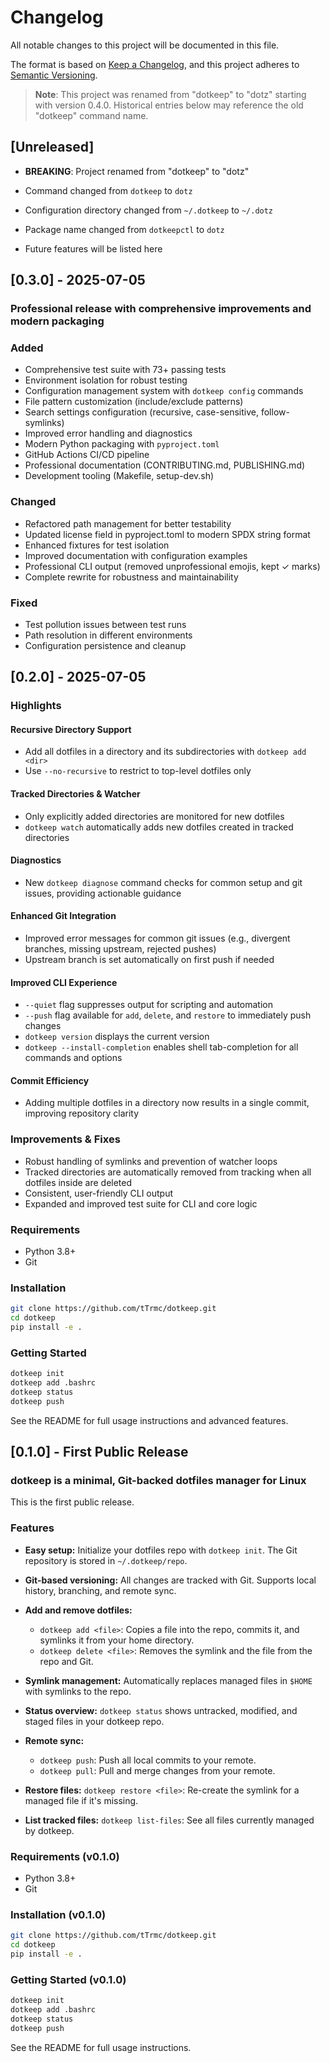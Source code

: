 # Changelog

All notable changes to this project will be documented in this file.

The format is based on [Keep a Changelog](https://keepachangelog.com/en/1.0.0/),
and this project adheres to [Semantic Versioning](https://semver.org/spec/v2.0.0.html).

> **Note**: This project was renamed from "dotkeep" to "dotz" starting with version 0.4.0.
> Historical entries below may reference the old "dotkeep" command name.

## [Unreleased]

- **BREAKING**: Project renamed from "dotkeep" to "dotz"
- Command changed from `dotkeep` to `dotz`
- Configuration directory changed from `~/.dotkeep` to `~/.dotz`
- Package name changed from `dotkeepctl` to `dotz`

- Future features will be listed here

## [0.3.0] - 2025-07-05

### Professional release with comprehensive improvements and modern packaging

### Added

- Comprehensive test suite with 73+ passing tests
- Environment isolation for robust testing
- Configuration management system with `dotkeep config` commands
- File pattern customization (include/exclude patterns)
- Search settings configuration (recursive, case-sensitive, follow-symlinks)
- Improved error handling and diagnostics
- Modern Python packaging with `pyproject.toml`
- GitHub Actions CI/CD pipeline
- Professional documentation (CONTRIBUTING.md, PUBLISHING.md)
- Development tooling (Makefile, setup-dev.sh)

### Changed

- Refactored path management for better testability
- Updated license field in pyproject.toml to modern SPDX string format
- Enhanced fixtures for test isolation
- Improved documentation with configuration examples
- Professional CLI output (removed unprofessional emojis, kept ✓ marks)
- Complete rewrite for robustness and maintainability

### Fixed

- Test pollution issues between test runs
- Path resolution in different environments
- Configuration persistence and cleanup

## [0.2.0] - 2025-07-05

### Highlights

#### **Recursive Directory Support**

- Add all dotfiles in a directory and its subdirectories with `dotkeep add <dir>`
- Use `--no-recursive` to restrict to top-level dotfiles only

#### **Tracked Directories & Watcher**

- Only explicitly added directories are monitored for new dotfiles
- `dotkeep watch` automatically adds new dotfiles created in tracked directories

#### **Diagnostics**

- New `dotkeep diagnose` command checks for common setup and git issues, providing actionable guidance

#### **Enhanced Git Integration**

- Improved error messages for common git issues (e.g., divergent branches, missing upstream, rejected pushes)
- Upstream branch is set automatically on first push if needed

#### **Improved CLI Experience**

- `--quiet` flag suppresses output for scripting and automation
- `--push` flag available for `add`, `delete`, and `restore` to immediately push changes
- `dotkeep version` displays the current version
- `dotkeep --install-completion` enables shell tab-completion for all commands and options

#### **Commit Efficiency**

- Adding multiple dotfiles in a directory now results in a single commit, improving repository clarity

### Improvements & Fixes

- Robust handling of symlinks and prevention of watcher loops
- Tracked directories are automatically removed from tracking when all dotfiles inside are deleted
- Consistent, user-friendly CLI output
- Expanded and improved test suite for CLI and core logic

### Requirements

- Python 3.8+
- Git

### Installation

```bash
git clone https://github.com/tTrmc/dotkeep.git
cd dotkeep
pip install -e .
```

### Getting Started

```bash
dotkeep init
dotkeep add .bashrc
dotkeep status
dotkeep push
```

See the README for full usage instructions and advanced features.

## [0.1.0] - First Public Release

### dotkeep is a minimal, Git-backed dotfiles manager for Linux

This is the first public release.

### Features

- **Easy setup:**
  Initialize your dotfiles repo with `dotkeep init`.
  The Git repository is stored in `~/.dotkeep/repo`.

- **Git-based versioning:**
  All changes are tracked with Git.
  Supports local history, branching, and remote sync.

- **Add and remove dotfiles:**
  - `dotkeep add <file>`: Copies a file into the repo, commits it, and symlinks it from your home directory.
  - `dotkeep delete <file>`: Removes the symlink and the file from the repo and Git.

- **Symlink management:**
  Automatically replaces managed files in `$HOME` with symlinks to the repo.

- **Status overview:**
  `dotkeep status` shows untracked, modified, and staged files in your dotkeep repo.

- **Remote sync:**
  - `dotkeep push`: Push all local commits to your remote.
  - `dotkeep pull`: Pull and merge changes from your remote.

- **Restore files:**
  `dotkeep restore <file>`: Re-create the symlink for a managed file if it's missing.

- **List tracked files:**
  `dotkeep list-files`: See all files currently managed by dotkeep.

### Requirements (v0.1.0)

- Python 3.8+
- Git

### Installation (v0.1.0)

```bash
git clone https://github.com/tTrmc/dotkeep.git
cd dotkeep
pip install -e .
```

### Getting Started (v0.1.0)

```bash
dotkeep init
dotkeep add .bashrc
dotkeep status
dotkeep push
```

See the README for full usage instructions.
